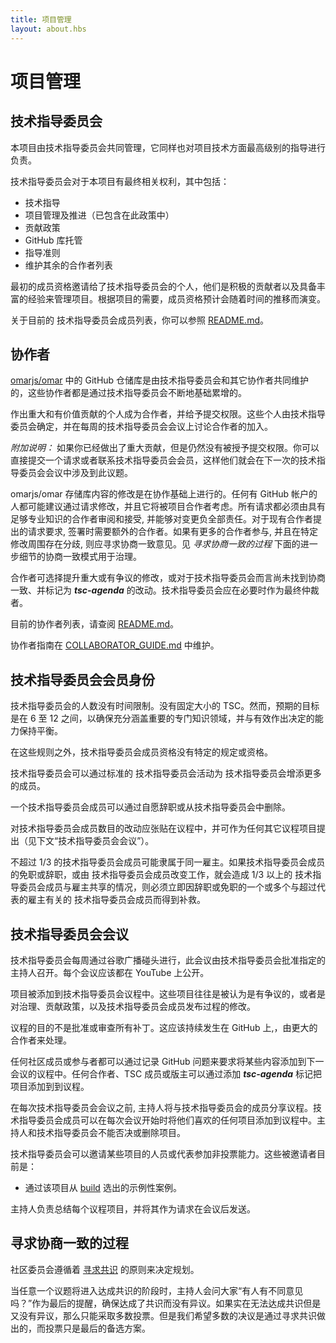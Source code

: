 ```yaml
---
title: 项目管理
layout: about.hbs
---
```

# 项目管理

## 技术指导委员会

本项目由技术指导委员会共同管理，它同样也对项目技术方面最高级别的指导进行负责。

技术指导委员会对于本项目有最终相关权利，其中包括：

* 技术指导
* 项目管理及推进（已包含在此政策中）
* 贡献政策
* GitHub 库托管
* 指导准则
* 维护其余的合作者列表

最初的成员资格邀请给了技术指导委员会的个人，他们是积极的贡献者以及具备丰富的经验来管理项目。根据项目的需要，成员资格预计会随着时间的推移而演变。

关于目前的 技术指导委员会成员列表，你可以参照 [README.md](https://github.com/omarjs/omar/blob/master/README.md#tsc-technical-steering-committee)。

## 协作者

[omarjs/omar](https://github.com/omarjs/omar) 中的 GitHub 仓储库是由技术指导委员会和其它协作者共同维护的，这些协作者都是通过技术指导委员会不断地基础累增的。

作出重大和有价值贡献的个人成为合作者，并给予提交权限。这些个人由技术指导委员会确定，并在每周的技术指导委员会会议上讨论合作者的加入。

_附加说明：_ 如果你已经做出了重大贡献，但是仍然没有被授予提交权限。你可以直接提交一个请求或者联系技术指导委员会会员，这样他们就会在下一次的技术指导委员会会议中涉及到此议题。

omarjs/omar 存储库内容的修改是在协作基础上进行的。任何有 GitHub 帐户的人都可能建议通过请求修改，并且它将被项目合作者考虑。所有请求都必须由具有足够专业知识的合作者审阅和接受, 并能够对变更负全部责任。对于现有合作者提出的请求要求, 签署时需要额外的合作者。如果有更多的合作者参与, 并且在特定修改周围存在分歧, 则应寻求协商一致意见。见 _寻求协商一致的过程_ 下面的进一步细节的协商一致模式用于治理。

合作者可选择提升重大或有争议的修改，或对于技术指导委员会而言尚未找到协商一致、并标记为 ***tsc-agenda*** 的改动。技术指导委员会应在必要时作为最终仲裁者。

目前的协作者列表，请查阅 [README.md](https://github.com/omarjs/omar/blob/master/README.md#current-project-team-members)。

协作者指南在 [COLLABORATOR_GUIDE.md](https://github.com/omarjs/omar/blob/master/COLLABORATOR_GUIDE.md) 中维护。

## 技术指导委员会会员身份

技术指导委员会的人数没有时间限制。没有固定大小的 TSC。然而，预期的目标是在 6 至 12 之间，以确保充分涵盖重要的专门知识领域，并与有效作出决定的能力保持平衡。

在这些规则之外，技术指导委员会成员资格没有特定的规定或资格。

技术指导委员会可以通过标准的 技术指导委员会活动为 技术指导委员会增添更多的成员。

一个技术指导委员会成员可以通过自愿辞职或从技术指导委员会中删除。

对技术指导委员会成员数目的改动应张贴在议程中，并可作为任何其它议程项目提出（见下文“技术指导委员会会议”）。

不超过 1/3 的技术指导委员会成员可能隶属于同一雇主。如果技术指导委员会成员的免职或辞职，或由 技术指导委员会成员改变工作，就会造成 1/3 以上的 技术指导委员会成员与雇主共享的情况，则必须立即因辞职或免职的一个或多个与超过代表的雇主有关的 技术指导委员会成员而得到补救。

## 技术指导委员会会议

技术指导委员会每周通过谷歌广播碰头进行，此会议由技术指导委员会批准指定的主持人召开。每个会议应该都在 YouTube 上公开。

项目被添加到技术指导委员会议程中。这些项目往往是被认为是有争议的，或者是对治理、贡献政策，以及技术指导委员会成员发布过程的修改。

议程的目的不是批准或审查所有补丁。这应该持续发生在 GitHub 上,，由更大的合作者来处理。

任何社区成员或参与者都可以通过记录 GitHub 问题来要求将某些内容添加到下一会议的议程中。任何合作者、TSC 成员或版主可以通过添加 ***tsc-agenda*** 标记把项目添加到到议程。

在每次技术指导委员会会议之前, 主持人将与技术指导委员会的成员分享议程。技术指导委员会成员可以在每次会议开始时将他们喜欢的任何项目添加到议程中。主持人和技术指导委员会不能否决或删除项目。

技术指导委员会可以邀请某些项目的人员或代表参加非投票能力。这些被邀请者目前是：

* 通过该项目从 [build](https://github.com/omar-forward/build) 选出的示例性案例。

主持人负责总结每个议程项目，并将其作为请求在会议后发送。

## 寻求协商一致的过程

社区委员会遵循着 [寻求共识](https://en.wikipedia.org/wiki/Consensus-seeking_decision-making) 的原则来决定规划。

当任意一个议题将进入达成共识的阶段时，主持人会问大家“有人有不同意见吗？”作为最后的提醒，确保达成了共识而没有异议。如果实在无法达成共识但是又没有异议，那么只能采取多数投票。但是我们希望多数的决议是通过寻求共识做出的，而投票只是最后的备选方案。
